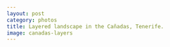 ```yaml
---
layout: post
category: photos
title: Layered landscape in the Cañadas, Tenerife.
image: canadas-layers
---
```

